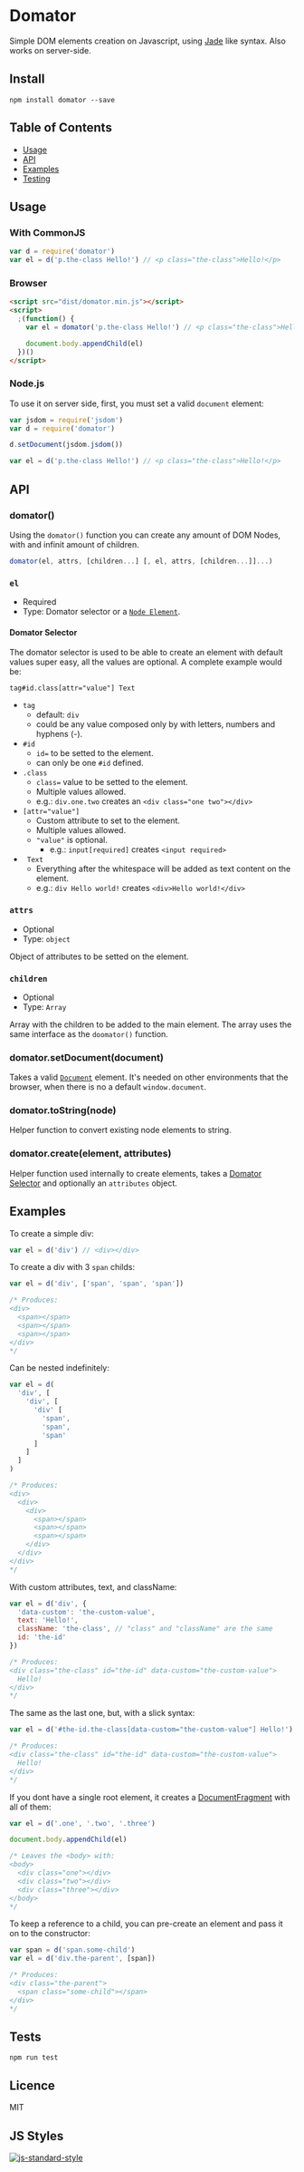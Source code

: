 # Domator

Simple DOM elements creation on Javascript, using [Jade](http://jade-lang.com/) like syntax. Also works on server-side.

## Install

```
npm install domator --save
```

## Table of Contents

- [Usage](#usage)
- [API](#api)
- [Examples](#examples)
- [Testing](#tests)

## Usage

### With CommonJS

```javascript
var d = require('domator')
var el = d('p.the-class Hello!') // <p class="the-class">Hello!</p>
```

### Browser
```html
<script src="dist/domator.min.js"></script>
<script>
  ;(function() {
    var el = domator('p.the-class Hello!') // <p class="the-class">Hello!</p>

    document.body.appendChild(el)
  })()
</script>
```

### Node.js

To use it on server side, first, you must set a valid `document` element:

```javascript
var jsdom = require('jsdom')
var d = require('domator')

d.setDocument(jsdom.jsdom())

var el = d('p.the-class Hello!') // <p class="the-class">Hello!</p>
```

## API

### domator()

Using the `domator()` function you can create any amount of DOM Nodes, with and
infinit amount of children.

```javascript
domator(el, attrs, [children...] [, el, attrs, [children...]]...)
```

### `el`
* Required
* Type: Domator selector or a [`Node Element`](https://developer.mozilla.org/en-US/docs/Web/API/Element).

#### Domator Selector

The domator selector is used to be able to create an element with default values
super easy, all the values are optional. A complete example would be:

```
tag#id.class[attr="value"] Text
```

* `tag`
  * default: `div`
  * could be any value composed only by with letters, numbers and hyphens (-).
* `#id`
  * `id=` to be setted to the element.
  * can only be one `#id` defined.
* `.class`
  * `class=` value to be setted to the element.
  * Multiple values allowed.
  * e.g.: `div.one.two` creates an `<div class="one two"></div>`
* `[attr="value"]`
  * Custom attribute to set to the element.
  * Multiple values allowed.
  * `"value"` is optional.
    * e.g.: `input[required]` creates `<input required>`
* ` Text`
  * Everything after the whitespace will be added as text content on the element.
  * e.g.: `div Hello world!` creates `<div>Hello world!</div>`

### `attrs`

* Optional
* Type: `object`

Object of attributes to be setted on the element.

### `children`

* Optional
* Type: `Array`

Array with the children to be added to the main element. The array uses the same
interface as the `doomator()` function.

### domator.setDocument(document)

Takes a valid [`Document`](https://developer.mozilla.org/en-US/docs/Web/API/Document) element.
It's needed on other environments that the browser, when there is no a default `window.document`.

### domator.toString(node)

Helper function to convert existing node elements to string.

### domator.create(element, attributes)

Helper function used internally to create elements, takes a [Domator Selector](#domator-selector) and
optionally an `attributes` object.

## Examples

To create a simple div:
```javascript
var el = d('div') // <div></div>
```

To create a div with 3 `span` childs:
```javascript
var el = d('div', ['span', 'span', 'span'])

/* Produces:
<div>
  <span></span>
  <span></span>
  <span></span>
</div>
*/
```

Can be nested indefinitely:
```javascript
var el = d(
  'div', [
    'div', [
      'div' [
        'span',
        'span',
        'span'
      ]
    ]
  ]
)

/* Produces:
<div>
  <div>
    <div>
      <span></span>
      <span></span>
      <span></span>
    </div>
  </div>
</div>
*/
```

With custom attributes, text, and className:
```javascript
var el = d('div', {
  'data-custom': 'the-custom-value',
  text: 'Hello!',
  className: 'the-class', // "class" and "className" are the same
  id: 'the-id'
})

/* Produces:
<div class="the-class" id="the-id" data-custom="the-custom-value">
  Hello!
</div>
*/
```

The same as the last one, but, with a slick syntax:
```javascript
var el = d('#the-id.the-class[data-custom="the-custom-value"] Hello!')

/* Produces:
<div class="the-class" id="the-id" data-custom="the-custom-value">
  Hello!
</div>
*/
```

If you dont have a single root element, it creates a [DocumentFragment](https://developer.mozilla.org/docs/Web/API/DocumentFragment) with all of them:
```javascript
var el = d('.one', '.two', '.three')

document.body.appendChild(el)

/* Leaves the <body> with:
<body>
  <div class="one"></div>
  <div class="two"></div>
  <div class="three"></div>
</body>
*/
```

To keep a reference to a child, you can pre-create an element and pass it on to the constructor:
```javascript
var span = d('span.some-child')
var el = d('div.the-parent', [span])

/* Produces:
<div class="the-parent">
  <span class="some-child"></span>
</div>
*/
```

## Tests
```
npm run test
```

## Licence
MIT

## JS Styles
[![js-standard-style](https://cdn.rawgit.com/feross/standard/master/badge.svg)](https://github.com/feross/standard)
